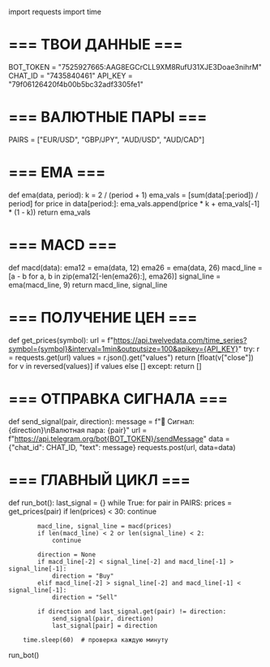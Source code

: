 import requests
import time

# === ТВОИ ДАННЫЕ ===
BOT_TOKEN = "7525927665:AAG8EGCrCLL9XM8RufU31XJE3Doae3nihrM"
CHAT_ID = "7435840461"
API_KEY = "79f06126420f4b00b5bc32adf3305fe1"

# === ВАЛЮТНЫЕ ПАРЫ ===
PAIRS = ["EUR/USD", "GBP/JPY", "AUD/USD", "AUD/CAD"]

# === EMA ===
def ema(data, period):
    k = 2 / (period + 1)
    ema_vals = [sum(data[:period]) / period]
    for price in data[period:]:
        ema_vals.append(price * k + ema_vals[-1] * (1 - k))
    return ema_vals

# === MACD ===
def macd(data):
    ema12 = ema(data, 12)
    ema26 = ema(data, 26)
    macd_line = [a - b for a, b in zip(ema12[-len(ema26):], ema26)]
    signal_line = ema(macd_line, 9)
    return macd_line, signal_line

# === ПОЛУЧЕНИЕ ЦЕН ===
def get_prices(symbol):
    url = f"https://api.twelvedata.com/time_series?symbol={symbol}&interval=1min&outputsize=100&apikey={API_KEY}"
    try:
        r = requests.get(url)
        values = r.json().get("values")
        return [float(v["close"]) for v in reversed(values)] if values else []
    except:
        return []

# === ОТПРАВКА СИГНАЛА ===
def send_signal(pair, direction):
    message = f"📢 Сигнал: {direction}\nВалютная пара: {pair}"
    url = f"https://api.telegram.org/bot{BOT_TOKEN}/sendMessage"
    data = {"chat_id": CHAT_ID, "text": message}
    requests.post(url, data=data)

# === ГЛАВНЫЙ ЦИКЛ ===
def run_bot():
    last_signal = {}
    while True:
        for pair in PAIRS:
            prices = get_prices(pair)
            if len(prices) < 30:
                continue

            macd_line, signal_line = macd(prices)
            if len(macd_line) < 2 or len(signal_line) < 2:
                continue

            direction = None
            if macd_line[-2] < signal_line[-2] and macd_line[-1] > signal_line[-1]:
                direction = "Buy"
            elif macd_line[-2] > signal_line[-2] and macd_line[-1] < signal_line[-1]:
                direction = "Sell"

            if direction and last_signal.get(pair) != direction:
                send_signal(pair, direction)
                last_signal[pair] = direction

        time.sleep(60)  # проверка каждую минуту

run_bot()
